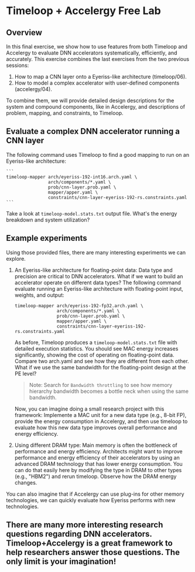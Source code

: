 Timeloop + Accelergy Free Lab
==========

## Overview
In this final exercise, we show how to use features from both Timeloop and Accelergy to evaluate DNN accelerators systematically, efficiently, and accurately. This exercise combines the last exercises from the two previous sessions:

1. How to map a CNN layer onto a Eyeriss-like architecture (timeloop/06).
2. How to model a complex accelerator with user-defined components (accelergy/04).

To combine them, we will provide detailed design descriptions for the system and compound components, like in Accelergy, and descriptions of problem, mapping, and constraints, to Timeloop.

## Evaluate a complex DNN accelerator running a CNN layer
The following command uses Timeloop to find a good mapping to run on an Eyeriss-like architecture:

    ```
    timeloop-mapper arch/eyeriss-192-int16.arch.yaml \
                    arch/components/*.yaml \
                    prob/cnn-layer.prob.yaml \
                    mapper/apper.yaml \
                    constraints/cnn-layer-eyeriss-192-rs.constraints.yaml
    ```

Take a look at `timeloop-model.stats.txt` output file. What's the energy breakdown and system utilization?

## Example experiments
Using those provided files, there are many interesting experiments we can explore.

1. An Eyeriss-like architecture for floating-point data:
Data type and precision are critical to DNN accelerators. What if we want to build an accelerator operate on different data types? The following command evaluate running an Eyeriss-like architecture with floating-point input, weights, and output:

    ```
    timeloop-mapper arch/eyeriss-192-fp32.arch.yaml \
                    arch/components/*.yaml \
                    prob/cnn-layer.prob.yaml \
                    mapper/apper.yaml \
                    constraints/cnn-layer-eyeriss-192-rs.constraints.yaml
    ```

    As before, Timeloop produces a `timeloop-model.stats.txt` file with detailed execution statistics. You should see MAC energy increases significantly, showing the cost of operating on floating-point data. Compare two arch.yaml and see how they are different from each other. What if we use the same bandwidth for the floating-point design at the PE level?

    > Note: Search for `Bandwidth throttling` to see how memory hierarchy bandwidth becomes a bottle neck when using the same bandwidth.

    Now, you can imagine doing a small research project with this framework: Implemente a MAC unit for a new data type (e.g., 8-bit FP), provide the energy consumption in Accelergy, and then use timeloop to evaluate how this new data type improves overall performance and energy efficiency.

2. Using different DRAM type:
Main memory is often the bottleneck of performance and energy efficiency. Architects might want to improve performance and energy efficiency of their accelerators by using an advanced DRAM technology that has lower energy consumption. You can do that easily here by modifying the type in DRAM to other types (e.g., "HBM2") and rerun timeloop. Observe how the DRAM energy changes.

You can also imagine that if Accelergy can use plug-ins for other memory technologies, we can quickly evaluate how Eyeriss performs with new technologies.

## There are many more interesting research questions regarding DNN accelerators. Timeloop+Accelergy is a great framework to help researchers answer those questions. The only limit is your imagination! 
